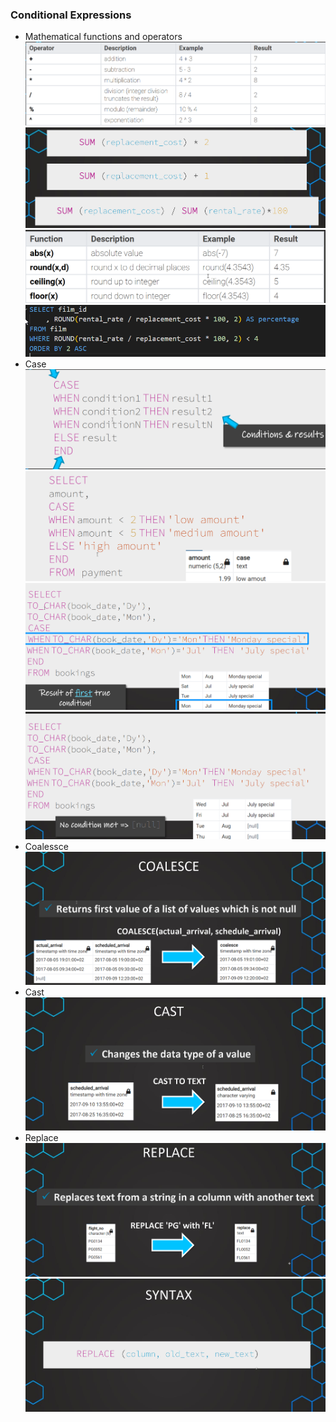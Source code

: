 ### Conditional Expressions
- Mathematical functions and operators
	![img](images/math1.png)
	![img](images/math2.png)
	![img](images/math3.png)
	![img](images/math4.png)
- Case
	![img](images/case1.png)
	![img](images/case2.png)
	![img](images/case3.png)
	![img](images/case4.png)
- Coalessce
	![img](images/coalessce1.png)
- Cast
	![img](images/cast1.png)
- Replace
	![img](images/replace1.png)
	![img](images/replace2.png)